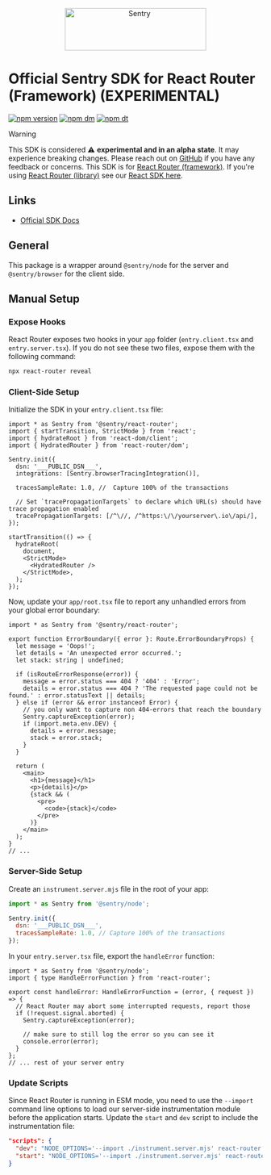 <p align="center">
  <a href="https://sentry.io/?utm_source=github&utm_medium=logo" target="_blank">
    <img src="https://sentry-brand.storage.googleapis.com/sentry-wordmark-dark-280x84.png" alt="Sentry" width="280" height="84">
  </a>
</p>

# Official Sentry SDK for React Router (Framework) (EXPERIMENTAL)

[![npm version](https://img.shields.io/npm/v/@sentry/react-router.svg)](https://www.npmjs.com/package/@sentry/react-router)
[![npm dm](https://img.shields.io/npm/dm/@sentry/react-router.svg)](https://www.npmjs.com/package/@sentry/react-router)
[![npm dt](https://img.shields.io/npm/dt/@sentry/react-router.svg)](https://www.npmjs.com/package/@sentry/react-router)

> [!WARNING]
> This SDK is considered ⚠️ **experimental and in an alpha state**. It may experience breaking changes. Please reach out
> on [GitHub](https://github.com/getsentry/sentry-javascript/issues/) if you have any feedback or concerns. This
> SDK is for [React Router (framework)](https://reactrouter.com/start/framework/installation). If you're using [React Router (library)](https://reactrouter.com/start/library/installation) see our
> [React SDK here](https://docs.sentry.io/platforms/javascript/guides/react/features/react-router/v7/).

## Links

- [Official SDK Docs](https://docs.sentry.io/platforms/javascript/guides/react-router/)

## General

This package is a wrapper around `@sentry/node` for the server and `@sentry/browser` for the client side.

## Manual Setup

### Expose Hooks

React Router exposes two hooks in your `app` folder (`entry.client.tsx` and `entry.server.tsx`).
If you do not see these two files, expose them with the following command:

```bash
npx react-router reveal
```

### Client-Side Setup

Initialize the SDK in your `entry.client.tsx` file:

```tsx
import * as Sentry from '@sentry/react-router';
import { startTransition, StrictMode } from 'react';
import { hydrateRoot } from 'react-dom/client';
import { HydratedRouter } from 'react-router/dom';

Sentry.init({
  dsn: '___PUBLIC_DSN___',
  integrations: [Sentry.browserTracingIntegration()],

  tracesSampleRate: 1.0, //  Capture 100% of the transactions

  // Set `tracePropagationTargets` to declare which URL(s) should have trace propagation enabled
  tracePropagationTargets: [/^\//, /^https:\/\/yourserver\.io\/api/],
});

startTransition(() => {
  hydrateRoot(
    document,
    <StrictMode>
      <HydratedRouter />
    </StrictMode>,
  );
});
```

Now, update your `app/root.tsx` file to report any unhandled errors from your global error boundary:

```tsx {diff} {filename: app/root.tsx}
import * as Sentry from '@sentry/react-router';

export function ErrorBoundary({ error }: Route.ErrorBoundaryProps) {
  let message = 'Oops!';
  let details = 'An unexpected error occurred.';
  let stack: string | undefined;

  if (isRouteErrorResponse(error)) {
    message = error.status === 404 ? '404' : 'Error';
    details = error.status === 404 ? 'The requested page could not be found.' : error.statusText || details;
  } else if (error && error instanceof Error) {
    // you only want to capture non 404-errors that reach the boundary
    Sentry.captureException(error);
    if (import.meta.env.DEV) {
      details = error.message;
      stack = error.stack;
    }
  }

  return (
    <main>
      <h1>{message}</h1>
      <p>{details}</p>
      {stack && (
        <pre>
          <code>{stack}</code>
        </pre>
      )}
    </main>
  );
}
// ...
```

### Server-Side Setup

Create an `instrument.server.mjs` file in the root of your app:

```js {filename: instrument.server.mjs} {"onboardingOptions": {"performance": "7", "profiling": "2, 6, 8"}}
import * as Sentry from '@sentry/node';

Sentry.init({
  dsn: '___PUBLIC_DSN___',
  tracesSampleRate: 1.0, // Capture 100% of the transactions
});
```

In your `entry.server.tsx` file, export the `handleError` function:

```tsx {diff} {filename: entry.server.tsx}
import * as Sentry from '@sentry/node';
import { type HandleErrorFunction } from 'react-router';

export const handleError: HandleErrorFunction = (error, { request }) => {
  // React Router may abort some interrupted requests, report those
  if (!request.signal.aborted) {
    Sentry.captureException(error);

    // make sure to still log the error so you can see it
    console.error(error);
  }
};
// ... rest of your server entry
```

### Update Scripts

Since React Router is running in ESM mode, you need to use the `--import` command line options to load our server-side instrumentation module before the application starts.
Update the `start` and `dev` script to include the instrumentation file:

```json {filename: package.json}
"scripts": {
  "dev": "NODE_OPTIONS='--import ./instrument.server.mjs' react-router dev",
  "start": "NODE_OPTIONS='--import ./instrument.server.mjs' react-router-serve ./build/server/index.js",
}
```
